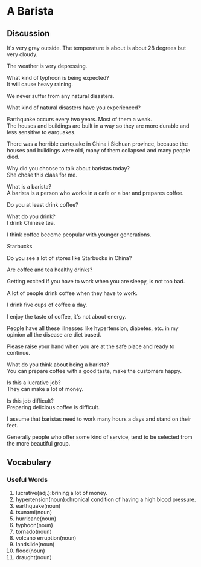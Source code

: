 # A Barista
## Discussion
It's very gray outside. The temperature is about is about 28 degrees but very cloudy.  

The weather is very depressing.  

What kind of typhoon is being expected?  
It will cause heavy raining.  

We never suffer from any natural disasters.  

What kind of natural disasters have you experienced?  

Earthquake occurs every two years. Most of them a weak.   
The houses and buildings are built in a way so they are more durable and less sensitive to earquakes.  

There was a horrible eartquake in China i Sichuan province, because the houses and buildings were old, many of them collapsed and many people died.  

Why did you choose to talk about baristas today?  
She chose this class for me.  

What is a barista?  
A barista is a person who works in a cafe or a bar and prepares coffee.  

Do you at least drink coffee?  


What do you drink?  
I drink Chinese tea.  

I think coffee become peopular with younger generations.  

Starbucks  

Do you see a lot of stores like Starbucks in China?  

Are coffee and tea healthy drinks?  

Getting excited if you have to work when you are sleepy, is not too bad.  

A lot of people drink coffee when they have to work.  

I drink five cups of coffee a day.  

I enjoy the taste of coffee, it's not about energy.  


People have all these illnesses like hypertension, diabetes, etc. in my opinion all the disease are diet based.  

Please raise your hand when you are at the safe place and ready to continue.  

What do you think about being a barista?  
You can prepare coffee with a good taste, make the customers happy.  

Is this a lucrative job?  
They can make a lot of money.  

Is this job difficult?  
Preparing delicious coffee is difficult.  

I assume that baristas need to work many hours a days and stand on their feet.  

Generally people who offer some kind of service, tend to be selected from the more beautiful group.  


## Vocabulary
### Useful Words
1. lucrative(adj.):brining a lot of money.
1. hypertension(noun):chronical condition of having a high blood pressure.
1. earthquake(noun)
1. tsunami(noun)
1. hurricane(noun)
1. typhoon(noun)
1. tornado(noun)
1. volcano erruption(noun)
1. landslide(noun)
1. flood(noun)
1. draught(noun)
